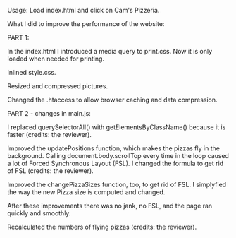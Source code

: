 Usage: Load index.html and click on Cam's Pizzeria.


What I did to improve the performance of the website:

PART 1:

In the index.html I introduced a media query to print.css. Now it is only loaded when needed for printing.

Inlined style.css.

Resized and compressed pictures.

Changed the .htaccess to allow browser caching and data compression.


PART 2 - changes in main.js:

I replaced querySelectorAll() with getElementsByClassName() because it is faster (credits: the reviewer). 

Improved the updatePositions function, which makes the pizzas fly in the background. Calling document.body.scrollTop every time in the loop caused a lot of Forced Synchronous Layout (FSL). I changed the formula to get rid of FSL (credits: the reviewer).

Improved the changePizzaSizes function, too, to get rid of FSL. I simplyfied the way the new Pizza size is computed and changed.

After these improvements there was no jank, no FSL, and the page ran quickly and smoothly.

Recalculated the numbers of flying pizzas (credits: the reviewer).

